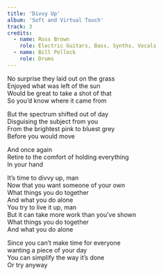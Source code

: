 ```yaml
---
title: 'Divvy Up'
album: 'Soft and Virtual Touch'
track: 3
credits:
  - name: Ross Brown
    role: Electric Guitars, Bass, Synths, Vocals
  - name: Bill Pollock
    role: Drums
---
```


No surprise they laid out on the grass  
Enjoyed what was left of the sun  
Would be great to take a shot of that  
So you’d know where it came from

But the spectrum shifted out of day  
Disguising the subject from you  
From the brightest pink to bluest grey  
Before you would move

And once again  
Retire to the comfort of holding everything  
In your hand

It’s time to divvy up, man  
Now that you want someone of your own  
What things you do together  
And what you do alone  
You try to live it up, man  
But it can take more work than you’ve shown  
What things you do together  
And what you do alone

Since you can’t make time for everyone  
wanting a piece of your day  
You can simplify the way it’s done  
Or try anyway
